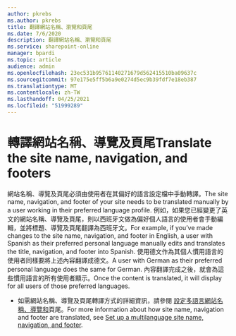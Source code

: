 ```yaml
---
author: pkrebs
ms.author: pkrebs
title: 翻譯網站名稱、瀏覽和頁尾
ms.date: 7/6/2020
description: 翻譯網站名稱、瀏覽和頁尾
ms.service: sharepoint-online
manager: bpardi
ms.topic: article
audience: admin
ms.openlocfilehash: 23ec531b95761140271679d562415510ba09637c
ms.sourcegitcommit: 97e175e5ff5b6a9e0274d5ec9b39fdf7e18eb387
ms.translationtype: MT
ms.contentlocale: zh-TW
ms.lasthandoff: 04/25/2021
ms.locfileid: "51999289"
---
```

# <a name="translate-the-site-name-navigation-and-footers"></a><span data-ttu-id="5ce61-103">轉譯網站名稱、導覽及頁尾</span><span class="sxs-lookup"><span data-stu-id="5ce61-103">Translate the site name, navigation, and footers</span></span>
<span data-ttu-id="5ce61-104">網站名稱、導覽及頁尾必須由使用者在其偏好的語言設定檔中手動轉譯。</span><span class="sxs-lookup"><span data-stu-id="5ce61-104">The site name, navigation, and footer of your site needs to be translated manually by a user working in their preferred language profile.</span></span> <span data-ttu-id="5ce61-105">例如，如果您已經變更了英文的網站名稱、導覽及頁尾，則以西班牙文做為偏好個人語言的使用者會手動編輯，並將標題、導覽及頁尾翻譯為西班牙文。</span><span class="sxs-lookup"><span data-stu-id="5ce61-105">For example, if you’ve made changes to the site name, navigation, and footer in English, a user with Spanish as their preferred personal language manually edits and translates the title, navigation, and footer into Spanish.</span></span> <span data-ttu-id="5ce61-106">使用德文作為其個人慣用語言的使用者同樣要將上述內容翻譯成德文。</span><span class="sxs-lookup"><span data-stu-id="5ce61-106">A user with German as their preferred personal language does the same for German.</span></span> <span data-ttu-id="5ce61-107">內容翻譯完成之後，就會為這些慣用語言的所有使用者顯示。</span><span class="sxs-lookup"><span data-stu-id="5ce61-107">Once the content is translated, it will display for all users of those preferred languages.</span></span>  

- <span data-ttu-id="5ce61-108">如需網站名稱、導覽及頁尾轉譯方式的詳細資訊，請參閱 [設定多語言網站名稱、導覽和](https://support.office.com/article/create-multilingual-communication-sites-pages-and-news-2bb7d610-5453-41c6-a0e8-6f40b3ed750c#bkmk_muitranslations)頁尾。</span><span class="sxs-lookup"><span data-stu-id="5ce61-108">For more information about how site name, navigation and footer are translated, see [Set up a multilanguage site name, navigation, and footer](https://support.office.com/article/create-multilingual-communication-sites-pages-and-news-2bb7d610-5453-41c6-a0e8-6f40b3ed750c#bkmk_muitranslations).</span></span>
